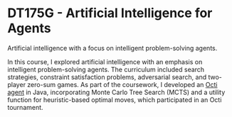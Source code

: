 # DT175G - Artificial Intelligence for Agents

Artificial intelligence with a focus on intelligent problem-solving agents.

In this course, I explored artificial intelligence with an emphasis on intelligent problem-solving agents. The curriculum included search strategies, constraint satisfaction problems, adversarial search, and two-player zero-sum games. As part of the coursework, I developed an [Octi agent](https://github.com/albinronnkvist/Course_DT175G_ArtificialIntelligenceForAgents/tree/main/OctiAgent) in Java, incorporating Monte Carlo Tree Search (MCTS) and a utility function for heuristic-based optimal moves, which participated in an Octi tournament.

